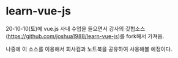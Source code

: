 # learn-vue-js

20-10-10(토)에 vue.js 사내 수업을 들으면서 강사의 깃헙소스(https://github.com/joshua1988/learn-vue-js)를 fork해서 가져옴.

나중에 이 소스를 이용해서 회사컴과 노트북을 공유하여 사용해볼 예정이다.

